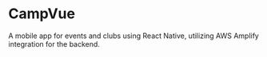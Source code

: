 # CampVue
A mobile app for events and clubs using React Native, utilizing AWS Amplify integration for the backend.
